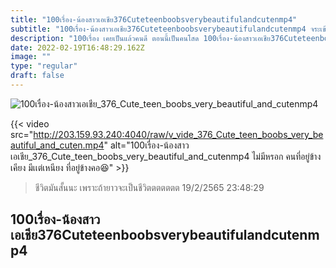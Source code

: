 ```yaml
---
title: "100เรื่อง-น้องสาวเอเชีย376Cuteteenboobsverybeautifulandcutenmp4"
subtitle: "100เรื่อง-น้องสาวเอเชีย376Cuteteenboobsverybeautifulandcutenmp4 จระเข้อะ ชาละวัน ส่วนตัวเรานั้น วันละชา"
description: "100เรื่อง เคยเป็นแล้วคนดี ตอนนี้เป็นคนโสด 100เรื่อง-น้องสาวเอเชีย376Cuteteenboobsverybeautifulandcutenmp4 19/2/2565 23:48:29"
date: 2022-02-19T16:48:29.162Z
image: ""
type: "regular"
draft: false
---
```


![100เรื่อง-น้องสาวเอเชีย_376_Cute_teen_boobs_very_beautiful_and_cutenmp4](http://203.159.93.240:4040/raw/v_vide_376_Cute_teen_boobs_very_beautiful_and_cuten.jpg)

{{< video src="http://203.159.93.240:4040/raw/v_vide_376_Cute_teen_boobs_very_beautiful_and_cuten.mp4" alt="100เรื่อง-น้องสาวเอเชีย_376_Cute_teen_boobs_very_beautiful_and_cutenmp4 ไม่มีหรอก คนที่อยู่ข้างเคียง มีเเต่เหนียง ที่อยู่ข้างคอ😆" >}}


> ชีวิตมันสั้นนะ เพราะถ้ายาวจะเป็นชีวิตตตตตตต 19/2/2565 23:48:29

## 100เรื่อง-น้องสาวเอเชีย376Cuteteenboobsverybeautifulandcutenmp4
